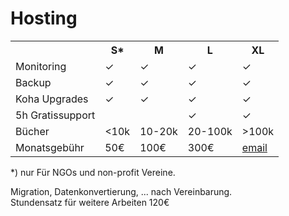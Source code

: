 # Hosting

<table id="hosting">
  <tr>
    <th></th>
    <th>S<span class="super">&#42;</span></th>
    <th>M</th>
    <th>L</th>
    <th>XL</th>
  </tr>
  <tr>
    <td>Monitoring</td>
    <td>&#x2713;</td>
    <td>&#x2713;</td>
    <td>&#x2713;</td>
    <td>&#x2713;</td>
  </tr>
  <tr>
    <td>Backup</td>
    <td>&#x2713;</td>
    <td>&#x2713;</td>
    <td>&#x2713;</td>
    <td>&#x2713;</td>
  </tr>
  <tr>
    <td>Koha Upgrades</td>
    <td>&#x2713;</td>
    <td>&#x2713;</td>
    <td>&#x2713;</td>
    <td>&#x2713;</td>
  </tr>
  <tr>
    <td>5h Gratissupport</td>
    <td></td>
    <td></td>
    <td>&#x2713;</td>
    <td>&#x2713;</td>
  </tr>
  <tr>
    <td>B&uuml;cher</td>
    <td>&lt;10k</td>
    <td>10-20k</td>
    <td>20-100k</td>
    <td>&gt;100k</td>
  </tr>
  <tr>
    <td>Monatsgeb&uuml;hr</td>
    <td>50€</td>
    <td>100€</td>
    <td>300€</td>
    <td><a href="mailto:office@koha-support.eu">email</a></td>
  </tr>
</table>

<span class="super">*)</span> nur F&uuml;r NGOs und non-profit Vereine.

Migration, Datenkonvertierung, ... nach Vereinbarung.  
Stundensatz für weitere Arbeiten 120€
